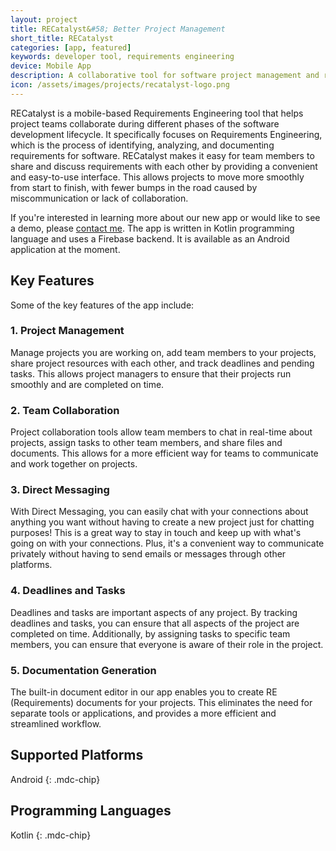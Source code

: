 ```yaml
---
layout: project
title: RECatalyst&#58; Better Project Management
short_title: RECatalyst
categories: [app, featured]
keywords: developer tool, requirements engineering
device: Mobile App
description: A collaborative tool for software project management and requirements specification.
icon: /assets/images/projects/recatalyst-logo.png
---
```


RECatalyst is a mobile-based Requirements Engineering tool that helps project teams collaborate during different phases of the software development lifecycle. It specifically focuses on Requirements Engineering, which is the process of identifying, analyzing, and documenting requirements for software. RECatalyst makes it easy for team members to share and discuss requirements with each other by providing a convenient and easy-to-use interface. This allows projects to move more smoothly from start to finish, with fewer bumps in the road caused by miscommunication or lack of collaboration.

If you're interested in learning more about our new app or would like to see a demo, please <a href='/contact/'>contact me</a>. The app is written in Kotlin programming language and uses a Firebase backend. It is available as an Android application at the moment.

## Key Features

Some of the key features of the app include:

### 1. Project Management

Manage projects you are working on, add team members to your projects, share project resources with each other, and track deadlines and pending tasks. This allows project managers to ensure that their projects run smoothly and are completed on time.

### 2. Team Collaboration

Project collaboration tools allow team members to chat in real-time about projects, assign tasks to other team members, and share files and documents. This allows for a more efficient way for teams to communicate and work together on projects.


### 3. Direct Messaging

With Direct Messaging, you can easily chat with your connections about anything you want without having to create a new project just for chatting purposes! This is a great way to stay in touch and keep up with what's going on with your connections. Plus, it's a convenient way to communicate privately without having to send emails or messages through other platforms.


### 4. Deadlines and Tasks

Deadlines and tasks are important aspects of any project. By tracking deadlines and tasks, you can ensure that all aspects of the project are completed on time. Additionally, by assigning tasks to specific team members, you can ensure that everyone is aware of their role in the project.


### 5. Documentation Generation

The built-in document editor in our app enables you to create RE (Requirements) documents for your projects. This eliminates the need for separate tools or applications, and provides a more efficient and streamlined workflow.



## Supported Platforms

Android
{: .mdc-chip}

## Programming Languages

Kotlin
{: .mdc-chip}
